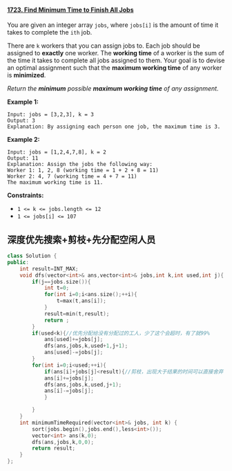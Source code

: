 #### [1723. Find Minimum Time to Finish All Jobs](https://leetcode-cn.com/problems/find-minimum-time-to-finish-all-jobs/)

You are given an integer array `jobs`, where `jobs[i]` is the amount of time it takes to complete the `ith` job.

There are `k` workers that you can assign jobs to. Each job should be assigned to **exactly** one worker. The **working time** of a worker is the sum of the time it takes to complete all jobs assigned to them. Your goal is to devise an optimal assignment such that the **maximum working time** of any worker is **minimized**.

*Return the **minimum** possible **maximum working time** of any assignment.*

**Example 1:**

```
Input: jobs = [3,2,3], k = 3
Output: 3
Explanation: By assigning each person one job, the maximum time is 3.
```

**Example 2:**

```
Input: jobs = [1,2,4,7,8], k = 2
Output: 11
Explanation: Assign the jobs the following way:
Worker 1: 1, 2, 8 (working time = 1 + 2 + 8 = 11)
Worker 2: 4, 7 (working time = 4 + 7 = 11)
The maximum working time is 11.
```

**Constraints:**

- `1 <= k <= jobs.length <= 12`
- `1 <= jobs[i] <= 107`

## 深度优先搜索+剪枝+先分配空闲人员

~~~c++
class Solution {
public:
    int result=INT_MAX;
    void dfs(vector<int>& ans,vector<int>& jobs,int k,int used,int j){
        if(j==jobs.size()){
            int t=0;
            for(int i=0;i<ans.size();++i){
                t=max(t,ans[i]);
            }
            result=min(t,result);
            return ;
        }
        if(used<k){//优先分配给没有分配过的工人，少了这个会超时，有了就99%
            ans[used]+=jobs[j];
            dfs(ans,jobs,k,used+1,j+1);
            ans[used]-=jobs[j];
        }
        for(int i=0;i<used;++i){
            if(ans[i]+jobs[j]<result){//剪枝，出现大于结果的时间可以直接舍弃
            ans[i]+=jobs[j];
            dfs(ans,jobs,k,used,j+1);
            ans[i]-=jobs[j];
            }

        }
    }
    int minimumTimeRequired(vector<int>& jobs, int k) {
        sort(jobs.begin(),jobs.end(),less<int>());
        vector<int> ans(k,0);
        dfs(ans,jobs,k,0,0);
        return result;
    }
};
~~~



